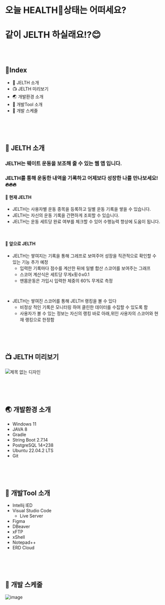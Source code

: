 # 오늘 HEALTH💪상태는 어떠세요? 
# 같이 JELTH 하실래요!?😊

<br/>
<br/>

## 📘Index 
  - 📰 JELTH 소개
  - 📺 JELTH 미리보기
  - 🌏 개발환경 소개
  - 🔧 개발Tool 소개
  - 📅 개발 스케줄
     
<br/>
<br/>
<br/>

## 📰 JELTH 소개

### JELTH는 웨이트 운동을 보조해 줄 수 있는 웹 앱 입니다. <br/>
### JELTH를 통해 운동한 내역을 기록하고 어제보다 성장한 나를 만나보세요!🔥🔥🔥<br/>

#### 📌 현재 JELTH 
- JELTH는 사용자별 운동 종목을 등록하고 일별 운동 기록을 쌓을 수 있습니다.
- JELTH는 자신의 운동 기록을 간편하게 조회할 수 있습니다.
- JELTH는 운동 세트당 완료 여부를 체크할 수 있어 수행능력 향상에 도움이 됩니다.

<br/>

#### 🎢 앞으로 JELTH 
- JELTH는 쌓여지는 기록을 통해 그레프로 보여주어 성장을 직관적으로 확인할 수 있는 기능 추가 예정
  - 입력한 기록마다 점수를 계산한 뒤에 일별 합산 스코어를 보여주는 그래프
  - 스코어 계산식은 세트당 무게x횟수x0.1
  - 맨몸운동은 가입시 입력한 체중의 60% 무게로 측정

 <br/>
    
- JELTH는 쌓여진 스코어를 통해 JELTH 랭킹을 볼 수 있다
  - 비정상 적인 기록은 모니터링 하여 클린한 데이터를 수집할 수 있도록 함
  - 사용자가 볼 수 있는 정보는 자신의 랭킹 바로 아래,위인 사용자의 스코어와 현재 랭킹으로 한정함

<br/>
<br/>
<br/>

## 📺 JELTH 미리보기
![제목 없는 디자인](https://github.com/M2316/app.jelth.shop/assets/71809974/020134d8-d8ee-4d17-9d23-a1475d14c167)

<br/>
<br/>
<br/>

## 🌏 개발환경 소개
- Windows 11
- JAVA 8
- Gradle
- String Boot 2.7.14
- PostgreSQL 14+238
- Ubuntu 22.04.2 LTS
- Git

<br/>
<br/>
<br/>

## 🔧 개발Tool 소개
- Intellij IED
- Visual Studio Code
  - Live Server
- Figma
- DBeaver
- xFTP
- xShell
- Notepad++
- ERD Cloud

<br/>
<br/>
<br/>
  
## 📅 개발 스케줄
![image](https://github.com/M2316/app.jelth.shop/assets/71809974/95d48b1e-4b7b-4301-bd46-0321d054ed57)
